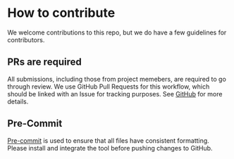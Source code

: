 # How to contribute

We welcome contributions to this repo, but we do have a few guidelines for
contributors.

## PRs are required

All submissions, including those from project memebers, are required to go through
review. We use GitHub Pull Requests for this workflow, which should be linked with
an Issue for tracking purposes.
See [GitHub](https://help.github.com/articles/about-pull-requests/) for more details.

## Pre-Commit

[Pre-commit](https://pre-commit.com/) is used to ensure that all files have
consistent formatting. Please install and integrate the tool before pushing
changes to GitHub.
